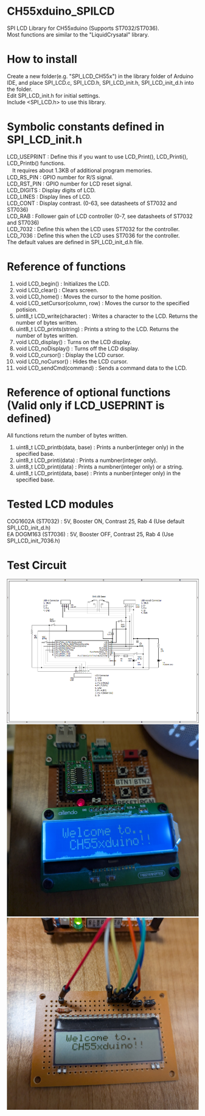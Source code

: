 # CH55xduino_SPILCD
SPI LCD Library for CH55xduino (Supports ST7032/ST7036).<BR>
Most functions are similar to the "LiquidCrysatal" library.
# How to install
Create a new folder(e.g. "SPI_LCD_CH55x") in the library folder of Arduino IDE, and place SPI_LCD.c, SPI_LCD.h, SPI_LCD_init.h, SPI_LCD_init_d.h into the folder.<BR>
Edit SPI_LCD_init.h for initial settings.<BR>
Include <SPI_LCD.h> to use this library.
# Symbolic constants defined in SPI_LCD_init.h
LCD_USEPRINT : Define this if you want to use LCD_Print(), LCD_Printi(), LCD_Printb() functions. <BR>
　It requires about 1.3KB of additional program memories.<BR>
LCD_RS_PIN : GPIO number for R/S signal.<BR>
LCD_RST_PIN : GPIO number for LCD reset signal.<BR>
LCD_DIGITS : Display digits of LCD.<BR>
LCD_LINES : Display lines of LCD.<BR>
LCD_CONT : Display contrast. (0-63, see datasheets of ST7032 and ST7036) <BR>
LCD_RAB : Follower gain of LCD controller (0-7, see datasheets of ST7032 and ST7036)<BR>
LCD_7032 : Define this when the LCD uses ST7032 for the controller.<BR>
LCD_7036 : Define this when the LCD uses ST7036 for the controller.<BR>
The default values are defined in SPI_LCD_init_d.h file.
# Reference of functions
1. void LCD_begin() : Initializes the LCD.
2. void LCD_clear() : Clears screen.
3. void LCD_home() : Moves the cursor to the home position.
4. void LCD_setCursor(column, row) : Moves the cursor to the specified potision.
5. uint8_t LCD_write(character) : Writes a character to the LCD. Returns the number of bytes written.
6. uint8_t LCD_prints(string) : Prints a string to the LCD. Returns the number of bytes written.
7. void LCD_display() : Turns on the LCD display.
8. void LCD_noDisplay() : Turns off the LCD display.
9. void LCD_cursor() : Display the LCD cursor.
10. void LCD_noCursor() : Hides the LCD cursor.
11. void LCD_sendCmd(command) : Sends a command data to the LCD.
# Reference of optional functions (Valid only if LCD_USEPRINT is defined)
All functions return the number of bytes written.
1. uint8_t LCD_printb(data, base) : Prints a nunber(integer only) in the specified base.
2. uint8_t LCD_printi(data) : Prints a numbner(integer only).
3. uint8_t LCD_print(data) : Prints a numbner(integer only) or a string.
4. uint8_t LCD_print(data, base) : Prints a nunber(integer only) in the specified base.
# Tested LCD modules
COG1602A (ST7032) : 5V, Booster ON, Contrast 25, Rab 4 (Use default SPI_LCD_init_d.h)<BR>
EA DOGM163 (ST7036) : 5V, Booster OFF, Contrast 25, Rab 4 (Use SPI_LCD_init_7036.h)
# Test Circuit
<img src="./images/CH552G.PNG" alt="Cheme">
<img src="./images/COG1602A.jpg" alt="Board">
<img src="./images/EADOGM163.jpg" alt="Board">
